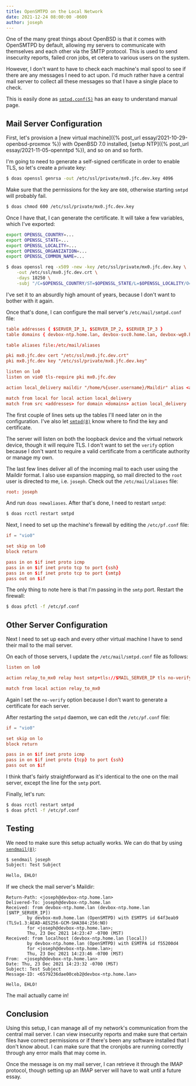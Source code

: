 ```yaml
---
title: OpenSMTPD on the Local Network
date: 2021-12-24 08:00:00 -0600
author: joseph
---
```


One of the many great things about OpenBSD is that it comes with OpenSMTPD by default, allowing my servers to communicate with themselves and each other via the SMTP protocol. This is used to send insecurity reports, failed cron jobs, et cetera to various users on the system.

However, I don't want to have to check each machine's mail spool to see if there are any messages I need to act upon. I'd much rather have a central mail server to collect all these messages so that I have a single place to check.

This is easily done as [`smtpd.conf(5)`](https://man.openbsd.org/smtpd.conf) has an easy to understand manual page.

## Mail Server Configuration

First, let's provision a [new virtual machine]({% post_url essay/2021-10-29-openbsd-proxmox %}) with OpenBSD 7.0 installed, [setup NTP]({% post_url essay/2021-11-05-openntpd %}), and so on and so forth.

I'm going to need to generate a self-signed certificate in order to enable TLS, so let's create a private key:

```sh
$ doas openssl genrsa -out /etc/ssl/private/mx0.jfc.dev.key 4096
```

Make sure that the permissions for the key are `600`, otherwise starting `smtpd` will probably fail.

```sh
$ doas chmod 600 /etc/ssl/private/mx0.jfc.dev.key
```

Once I have that, I can generate the certificate. It will take a few variables, which I've exported:

```sh
export OPENSSL_COUNTRY=...
export OPENSSL_STATE=...
export OPENSSL_LOCALITY=...
export OPENSSL_ORGANIZATION=...
export OPENSSL_COMMON_NAME=...

$ doas openssl req -x509 -new -key /etc/ssl/private/mx0.jfc.dev.key \
    -out /etc/ssl/mx0.jfc.dev.crt \
    -days 18250 \
    -subj "/C=$OPENSSL_COUNTRY/ST=$OPENSSL_STATE/L=$OPENSSL_LOCALITY/O=$OPENSSL_ORGANIZATION/OU=/CN=$OPENSSL_COMMON_NAME"
```

I've set it to an absurdly high amount of years, because I don't want to bother with it again.

Once that's done, I can configure the mail server's `/etc/mail/smtpd.conf` file:

```conf
table addresses { $SERVER_IP_1, $SERVER_IP_2, $SERVER_IP_3 }
table domains { devbox-ntp.home.lan, devbox-svc0.home.lan, devbox-wg0.home.lan }

table aliases file:/etc/mail/aliases

pki mx0.jfc.dev cert "/etc/ssl/mx0.jfc.dev.crt"
pki mx0.jfc.dev key "/etc/ssl/private/mx0.jfc.dev.key"

listen on lo0
listen on vio0 tls-require pki mx0.jfc.dev

action local_delivery maildir "/home/%{user.username}/Maildir" alias <aliases>

match from local for local action local_delivery
match from src <addresses> for domain <domains> action local_delivery
```

The first couple of lines sets up the tables I'll need later on in the configuration. I've also let [`smtpd(8)`](https://man.openbsd.org/smtpd.8) know where to find the key and certificate.

The server will listen on both the loopback device and the virtual network device, though it will require TLS. I don't want to set the `verify` option because I don't want to require a valid certificate from a certificate authority or manage my own.

The last few lines deliver all of the incoming mail to each user using the Maildir format. I also use expansion mapping, so mail directed to the `root` user is directed to me, i.e. `joseph`. Check out the `/etc/mail/aliases` file:

```conf
root: joseph
```

And run `doas newaliases`. After that's done, I need to restart `smtpd`:

```sh
$ doas rcctl restart smtpd
```

Next, I need to set up the machine's firewall by editing the `/etc/pf.conf` file:

```conf
if = "vio0"

set skip on lo0
block return

pass in on $if inet proto icmp
pass in on $if inet proto tcp to port {ssh}
pass in on $if inet proto tcp to port {smtp}
pass out on $if
```

The only thing to note here is that I'm passing in the `smtp` port. Restart the firewall:

```sh
$ doas pfctl -f /etc/pf.conf
```

## Other Server Configuration

Next I need to set up each and every other virtual machine I have to send their mail to the mail server.

On each of those servers, I update the `/etc/mail/smtpd.conf` file as follows:

```conf
listen on lo0

action relay_to_mx0 relay host smtp+tls://$MAIL_SERVER_IP tls no-verify

match from local action relay_to_mx0
```

Again I set the `no-verify` option because I don't want to generate a certificate for each server.

After restarting the `smtpd` daemon, we can edit the `/etc/pf.conf` file:

```conf
if = "vio0"

set skip on lo
block return

pass in on $if inet proto icmp
pass in on $if inet proto {tcp} to port {ssh}
pass out on $if
```

I think that's fairly straightforward as it's identical to the one on the mail server, except the line for the `smtp` port.

Finally, let's run:

```sh
$ doas rcctl restart smtpd
$ doas pfctl -f /etc/pf.conf
```

## Testing

We need to make sure this setup actually works. We can do that by using [`sendmail(8)`](https://man.openbsd.org/sendmail):

```sh
$ sendmail joseph
Subject: Test Subject

Hello, EHLO!
```

If we check the mail server's Maildir:

```plaintext
Return-Path: <joseph@devbox-ntp.home.lan>
Delivered-To: joseph@devbox-ntp.home.lan
Received: from devbox-ntp.home.lan (devbox-ntp.home.lan [$NTP_SERVER_IP])
        by devbox-mx0.home.lan (OpenSMTPD) with ESMTPS id 64f3eab9 (TLSv1.3:AEAD-AES256-GCM-SHA384:256:NO)
        for <joseph@devbox-ntp.home.lan>;
        Thu, 23 Dec 2021 14:23:47 -0700 (MST)
Received: from localhost (devbox-ntp.home.lan [local])
        by devbox-ntp.home.lan (OpenSMTPD) with ESMTPA id f55200d4
        for <joseph@devbox-ntp.home.lan>;
        Thu, 23 Dec 2021 14:23:46 -0700 (MST)
From:  <joseph@devbox-ntp.home.lan>
Date: Thu, 23 Dec 2021 14:23:32 -0700 (MST)
Subject: Test Subject
Message-ID: <6579236dae00ceb2@devbox-ntp.home.lan>

Hello, EHLO!
```

The mail actually came in!

## Conclusion

Using this setup, I can manage all of my network's communication from the central mail server. I can view insecurity reports and make sure that certain files have correct permissions or if there's been any software installed that I don't know about. I can make sure that the cronjobs are running correctly through any error mails that may come in.

Once the message is on my mail server, I can retrieve it through the IMAP protocol, though setting up an IMAP server will have to wait until a future essay.
